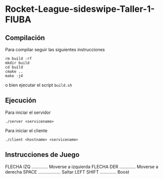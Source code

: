 # Rocket-League-sideswipe-Taller-1-FIUBA

## Compilación

Para compilar seguir las siguientes instrucciones

```shell
rm build -rf
mkdir build
cd build
cmake ..
make -j4
```
o bien ejecutar el script `build.sh`

## Ejecución

Para iniciar el servidor

```shell
./server <servicename>
```

Para iniciar el cliente

```shell
./client <hostname> <servicename>
```

## Instrucciones de Juego

FLECHA IZQ ............. Moverse a izquierda
FLECHA DER ............. Moverse a derecha
SPACE .................. Saltar
LEFT SHIFT ............. Boost

